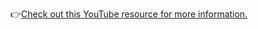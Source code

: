  👉[Check out this YouTube resource for more information.](https://youtube.com/playlist?list=PLQTYNpk8jwk2StWpxZU93ZdVC14OVKNED&si=hr0PYJFKBxAQvtCx)  
